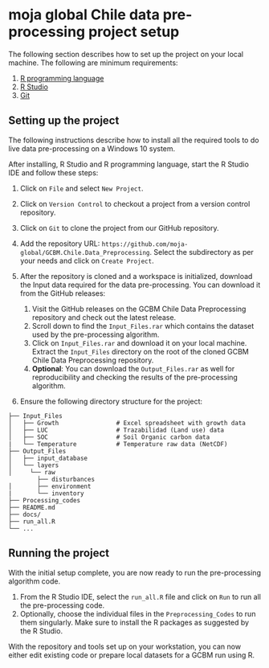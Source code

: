 # moja global Chile data pre-processing project setup

The following section describes how to set up the project on your local machine. The following are minimum requirements:

1.  [R programming language](https://www.r-project.org/)
2.  [R Studio](https://www.rstudio.com/)
3.  [Git](http://www.git-scm.com/)

## Setting up the project

The following instructions describe how to install all the required tools to do live data pre-processing on a Windows 10 system.

After installing, R Studio and R programming language, start the R Studio IDE and follow these steps:

1.  Click on `File` and select `New Project`.
2.  Click on `Version Control` to checkout a project from a version control repository.
3.  Click on `Git` to clone the project from our GitHub repository.
4.  Add the repository URL: `https://github.com/moja-global/GCBM.Chile.Data_Preprocessing`. Select the subdirectory as per your needs and click on `Create Project`.
5.  After the repository is cloned and a workspace is initialized, download the Input data required for the data pre-processing. You can download it from the GitHub releases:
    1. Visit the GitHub releases on the GCBM Chile Data Preprocessing repository and check out the latest release.
    2. Scroll down to find the `Input_Files.rar` which contains the dataset used by the pre-processing algorithm.
    3. Click on `Input_Files.rar` and download it on your local machine. Extract the `Input_Files` directory on the root of the cloned GCBM Chile Data Preprocessing repository.
    4. **Optional**: You can download the `Output_Files.rar` as well for reproducibility and checking the results of the pre-processing algorithm.

6. Ensure the following directory structure for the project:

```
├── Input_Files
│   ├── Growth                # Excel spreadsheet with growth data
│   ├── LUC                   # Trazabilidad (Land use) data
│   ├── SOC                   # Soil Organic carbon data
|   └── Temperature           # Temperature raw data (NetCDF)
├── Output_Files
│   ├── input_database
│   └── layers
│     └── raw
        ├── disturbances
│       ├── environment
|       └── inventory
├── Processing_codes
├── README.md
├── docs/
├── run_all.R
└── ...
```

## Running the project

With the initial setup complete, you are now ready to run the pre-processing algorithm code.

1.  From the R Studio IDE, select the `run_all.R` file and click on `Run` to run all the pre-processing code.
2.  Optionally, choose the individual files in the `Preprocessing_Codes` to run them singularly. Make sure to install the R packages as suggested by the R Studio.

With the repository and tools set up on your workstation, you can now either edit existing code or prepare local datasets for a GCBM run using R.
